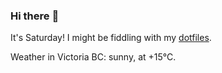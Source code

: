 ### Hi there :wave:

It's Saturday! I might be fiddling with my [dotfiles](https://github.com/bewuethr/dotfiles).

Weather in Victoria BC: sunny, at +15°C.
